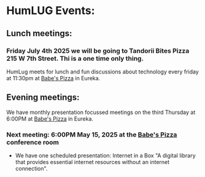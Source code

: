 # HumLUG Events:

## Lunch meetings:
### Friday July 4th 2025 we will be going to Tandorii Bites Pizza 215 W 7th Street. Thi is a one time only thing.  
HumLug meets for lunch and fun discussions about technology every friday at 11:30pm at [Babe's Pizza](https://goo.gl/maps/bChPaDrPDU42) in Eureka. 

## Evening meetings:
We have monthly presentation focussed meetings on the third Thursday at 6:00PM at [Babe's Pizza](https://goo.gl/maps/bChPaDrPDU42) in Eureka. 
### Next meeting: 6:00PM May 15, 2025 at the [Babe's Pizza](https://goo.gl/maps/bChPaDrPDU42) conference room


- We have one scheduled presentation: Internet in a Box "A digital library that provides essential internet resources without an internet connection".

